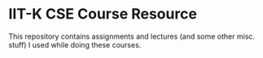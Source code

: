 # IIT-K CSE Course Resource
This repository contains assignments and lectures (and some other misc. stuff) I used while doing these courses.
